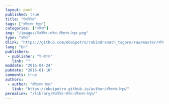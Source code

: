```yaml
---
layout: post
published: true
title: "চিত্রবিচিত্র"
tags: ["রবীন্দ্রনাথ ঠাকুর"]
categories: ["কবিতা"]
img: "/images/চিত্রবিচিত্র-কবিতা-রবীন্দ্রনাথ-ঠাকুর.png"
type: "কবিতা"
dlink: "https://github.com/eboipotro/rabindranath_tagore/raw/master/কবিতা/চিত্রবিচিত্র.epub"
lang: "bn"
publishers: 
 - publisher: "ই-বইপত্র"
   link: ""
moddate: "2016-04-24"
pubdate: "2016-01-10"
comments: true
authors: 
 - author: "রবীন্দ্রনাথ ঠাকুর"
   link: "https://eboipotro.github.io/author/রবীন্দ্রনাথ-ঠাকুর/"
permalink: "/library/চিত্রবিচিত্র-কবিতা-রবীন্দ্রনাথ-ঠাকুর/"
---
```

